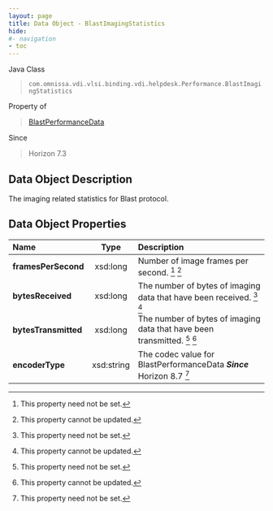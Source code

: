 ```yaml
---
layout: page
title: Data Object - BlastImagingStatistics
hide:
#- navigation
- toc
---
```






Java Class
> `com.omnissa.vdi.vlsi.binding.vdi.helpdesk.Performance.BlastImagingStatistics`

Property of
> [BlastPerformanceData](vdi.helpdesk.Performance.BlastPerformanceData.md#field_detail)

Since
> Horizon 7.3


## Data Object Description

The imaging related statistics for Blast protocol.

## Data Object Properties

 Name | Type | Description
:---|:---:|:---
**framesPerSecond**|  xsd:long|  Number of image frames per second. [^1] [^2]
**bytesReceived**|  xsd:long|  The number of bytes of imaging data that have been received. [^1] [^2]
**bytesTransmitted**|  xsd:long|  The number of bytes of imaging data that have been transmitted. [^1] [^2]
**encoderType**|  xsd:string|  The codec value for BlastPerformanceData  **_Since_** Horizon 8.7 [^1]


 


[^1]: This property need not be set.
[^2]: This property cannot be updated.